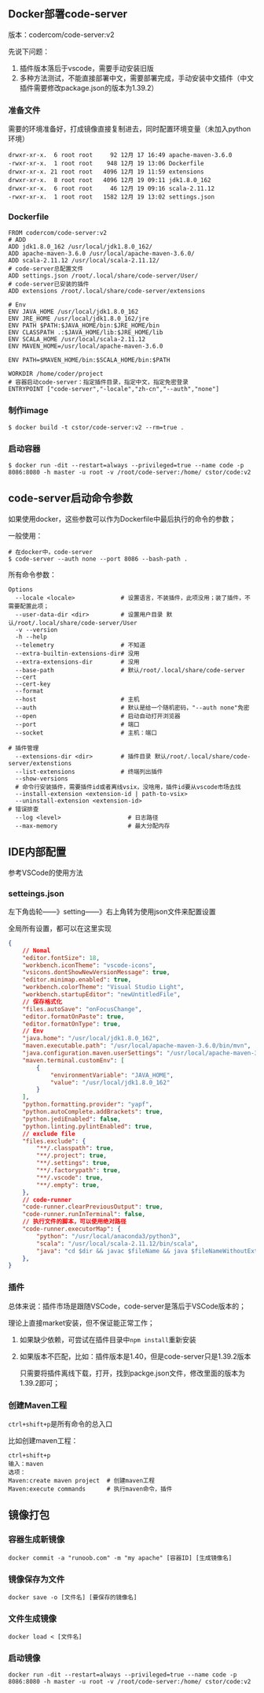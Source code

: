 ## Docker部署code-server

版本：codercom/code-server:v2

先说下问题：
1. 插件版本落后于vscode，需要手动安装旧版
2. 多种方法测试，不能直接部署中文，需要部署完成，手动安装中文插件（中文插件需要修改package.json的版本为1.39.2）

### 准备文件

需要的环境准备好，打成镜像直接复制进去，同时配置环境变量（未加入python环境）

```shell
drwxr-xr-x.  6 root root     92 12月 17 16:49 apache-maven-3.6.0
-rwxr-xr-x.  1 root root    948 12月 19 13:06 Dockerfile
drwxr-xr-x. 21 root root   4096 12月 19 11:59 extensions
drwxr-xr-x.  8 root root   4096 12月 19 09:11 jdk1.8.0_162
drwxr-xr-x.  6 root root     46 12月 19 09:16 scala-2.11.12
-rwxr-xr-x.  1 root root   1582 12月 19 13:02 settings.json
```

### Dockerfile

```shell
FROM codercom/code-server:v2
# ADD
ADD jdk1.8.0_162 /usr/local/jdk1.8.0_162/
ADD apache-maven-3.6.0 /usr/local/apache-maven-3.6.0/
ADD scala-2.11.12 /usr/local/scala-2.11.12/
# code-server总配置文件
ADD settings.json /root/.local/share/code-server/User/
# code-server已安装的插件
ADD extensions /root/.local/share/code-server/extensions

# Env
ENV JAVA_HOME /usr/local/jdk1.8.0_162
ENV JRE_HOME /usr/local/jdk1.8.0_162/jre
ENV PATH $PATH:$JAVA_HOME/bin:$JRE_HOME/bin
ENV CLASSPATH .:$JAVA_HOME/lib:$JRE_HOME/lib
ENV SCALA_HOME /usr/local/scala-2.11.12
ENV MAVEN_HOME=/usr/local/apache-maven-3.6.0

ENV PATH=$MAVEN_HOME/bin:$SCALA_HOME/bin:$PATH

WORKDIR /home/coder/project
# 容器启动code-server：指定插件目录，指定中文，指定免密登录
ENTRYPOINT ["code-server","-locale","zh-cn","--auth","none"]
```

### 制作image

```shell
$ docker build -t cstor/code-server:v2 --rm=true .
```

### 启动容器

```shell
$ docker run -dit --restart=always --privileged=true --name code -p 8086:8080 -h master -u root -v /root/code-server:/home/ cstor/code:v2
```

## code-server启动命令参数

如果使用docker，这些参数可以作为Dockerfile中最后执行的命令的参数；

一般使用：

```shell
# 在docker中，code-server
$ code-server --auth none --port 8086 --bash-path .
```

所有命令参数：

```shell
Options
  --locale <locale>             # 设置语言，不装插件，此项没用；装了插件，不需要配置此项；
  --user-data-dir <dir>         # 设置用户目录 默认/root/.local/share/code-server/User
  -v --version                   
  -h --help                      
  --telemetry                   # 不知道
  --extra-builtin-extensions-dir# 没用
  --extra-extensions-dir        # 没用
  --base-path                   # 默认/root/.local/share/code-server
  --cert                        	
  --cert-key                     
  --format                       	
  --host                        # 主机
  --auth                        # 默认是给一个随机密码，"--auth none"免密
  --open                        # 启动自动打开浏览器
  --port                        # 端口
  --socket                      # 主机：端口

# 插件管理
  --extensions-dir <dir>        # 插件目录 默认/root/.local/share/code-server/extenstions
  --list-extensions             # 终端列出插件                  
  --show-versions                        
  # 命令行安装插件，需要插件id或者离线vsix，没啥用，插件id要从vscode市场去找
  --install-extension <extension-id | path-to-vsix>	
  --uninstall-extension <extension-id>	
# 错误排查
  --log <level>                   # 日志路径
  --max-memory                    # 最大分配内存
```

## IDE内部配置

参考VSCode的使用方法

### setteings.json

左下角齿轮——》setting——》右上角转为使用json文件来配置设置

全局所有设置，都可以在这里实现

```json
{
    // Nomal
    "editor.fontSize": 18,
    "workbench.iconTheme": "vscode-icons",
    "vsicons.dontShowNewVersionMessage": true,
    "editor.minimap.enabled": true,
    "workbench.colorTheme": "Visual Studio Light",
    "workbench.startupEditor": "newUntitledFile",
    // 保存格式化
    "files.autoSave": "onFocusChange",
    "editor.formatOnPaste": true,
    "editor.formatOnType": true,
    // Env
    "java.home": "/usr/local/jdk1.8.0_162",
    "maven.executable.path": "/usr/local/apache-maven-3.6.0/bin/mvn",
    "java.configuration.maven.userSettings": "/usr/local/apache-maven-3.6.0/conf/settings.xml",
    "maven.terminal.customEnv": [
        {
            "environmentVariable": "JAVA_HOME",
            "value": "/usr/local/jdk1.8.0_162"
        }
    ],
    "python.formatting.provider": "yapf",
    "python.autoComplete.addBrackets": true,
    "python.jediEnabled": false,
    "python.linting.pylintEnabled": true,
    // exclude file
    "files.exclude": {
        "**/.classpath": true,
        "**/.project": true,
        "**/.settings": true,
        "**/.factorypath": true,
        "**/.vscode": true,
        "**/.empty": true,
    },
    // code-runner
    "code-runner.clearPreviousOutput": true,
    "code-runner.runInTerminal": false,
    // 执行文件的脚本，可以使用绝对路径
    "code-runner.executorMap": {
        "python": "/usr/local/anaconda3/python3",
        "scala": "/usr/local/scala-2.11.12/bin/scala",
        "java": "cd $dir && javac $fileName && java $fileNameWithoutExt",
    },
}
```

### 插件

总体来说：插件市场是跟随VSCode，code-server是落后于VSCode版本的；

理论上直接market安装，但不保证能正常工作；

1. 如果缺少依赖，可尝试在插件目录中`npm install`重新安装

2. 如果版本不匹配，比如：插件版本是1.40，但是code-server只是1.39.2版本

   只需要将插件离线下载，打开，找到packge.json文件，修改里面的版本为1.39.2即可；

### 创建Maven工程

`ctrl+shift+p`是所有命令的总入口

比如创建maven工程：

```shell
ctrl+shift+p	
输入：maven
选项：
Maven:create maven project	# 创建maven工程
Maven:execute commands		# 执行maven命令，插件
```

## 镜像打包

### 容器生成新镜像

```shell
docker commit -a "runoob.com" -m "my apache" [容器ID] [生成镜像名]
```

### 镜像保存为文件

```shell
docker save -o [文件名] [要保存的镜像名]
```

### 文件生成镜像

```shell
docker load < [文件名]
```

### 启动镜像

```shell
docker run -dit --restart=always --privileged=true --name code -p 8086:8080 -h master -u root -v /root/code-server:/home/ cstor/code:v2
```

